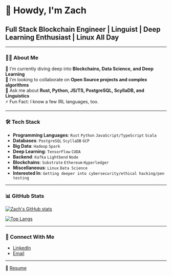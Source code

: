 # 👋 Howdy, I'm Zach

## Full Stack Blockchain Engineer | Linguist | Deep Learning Enthusiast | Linux All Day

---

### 👨‍💻 About Me

🌱 I'm currently diving deep into **Blockchains, Data Science, and Deep Learning**  
👯 I'm looking to collaborate on **Open Source projects and complex algorithms**  
💬 Ask me about **Rust, Python, JS/TS, PostgreSQL, ScyllaDB, and Linguistics**  
⚡ Fun Fact: I know a few IRL languages, too.

---

### 🛠 Tech Stack

- **Programming Languages**: `Rust` `Python` `JavaScript/TypeScript` `Scala`  
- **Databases**: `PostgreSQL` `ScyllaDB` `GCP`  
- **Big Data**: `Hadoop` `Spark`  
- **Deep Learning**: `TensorFlow` `CUDA`  
- **Backend**: `Kafka` `Lightbend` `Node`
- **Blockchains**: `Substrate` `Ethereum` `Hyperledger`  
- **Miscellaneous**: `Linux` `Data Science`
- **Interested In**: `Getting deeper into cybersecurity/ethical hacking/pen testing`

---

### 📊 GitHub Stats

[![Zach's GitHub stats](https://github-readme-stats.vercel.app/api?username=znmead&show_icons=true&theme=synthwave)](https://github.com/znmead/github-readme-stats)

[![Top Langs](https://github-readme-stats.vercel.app/api/top-langs/?username=znmead&langs_count=8&layout=compact&theme=synthwave)](https://github.com/znmead/github-readme-stats)

---

### 🤝 Connect With Me

- [LinkedIn](https://www.linkedin.com/in/[znmead])
- [Email](mailto:[zachary.n.mead@gmail.com])

---

📝 [Resume](https://www.canva.com/design/DAEZJom3R1g/k3aNuk1RJW68N5Q-YIgWEw/view)

